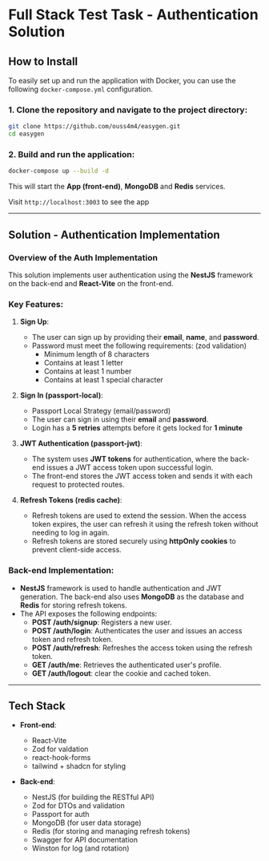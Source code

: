 # Full Stack Test Task - Authentication Solution

## How to Install

To easily set up and run the application with Docker, you can use the following `docker-compose.yml` configuration.

### 1. Clone the repository and navigate to the project directory:

```bash
git clone https://github.com/ouss4m4/easygen.git
cd easygen
```

### 2. Build and run the application:

```bash
docker-compose up --build -d
```

This will start the **App (front-end)**, **MongoDB** and **Redis** services.

Visit `http://localhost:3003` to see the app

---

## Solution - Authentication Implementation

### Overview of the Auth Implementation

This solution implements user authentication using the **NestJS** framework on the back-end and **React-Vite** on the front-end.

### Key Features:

1. **Sign Up**:

   - The user can sign up by providing their **email**, **name**, and **password**.
   - Password must meet the following requirements: (zod validation)
     - Minimum length of 8 characters
     - Contains at least 1 letter
     - Contains at least 1 number
     - Contains at least 1 special character

2. **Sign In (passport-local)**:

   - Passport Local Strategy (email/password)
   - The user can sign in using their **email** and **password**.
   - Login has a **5 retries** attempts before it gets locked for **1 minute**

3. **JWT Authentication (passport-jwt)**:

   - The system uses **JWT tokens** for authentication, where the back-end issues a JWT access token upon successful login.
   - The front-end stores the JWT access token and sends it with each request to protected routes.

4. **Refresh Tokens (redis cache)**:
   - Refresh tokens are used to extend the session. When the access token expires, the user can refresh it using the refresh token without needing to log in again.
   - Refresh tokens are stored securely using **httpOnly cookies** to prevent client-side access.

### Back-end Implementation:

- **NestJS** framework is used to handle authentication and JWT generation. The back-end also uses **MongoDB** as the database and **Redis** for storing refresh tokens.
- The API exposes the following endpoints:
  - **POST /auth/signup**: Registers a new user.
  - **POST /auth/login**: Authenticates the user and issues an access token and refresh token.
  - **POST /auth/refresh**: Refreshes the access token using the refresh token.
  - **GET /auth/me**: Retrieves the authenticated user's profile.
  - **GET /auth/logout**: clear the cookie and cached token.

---

## Tech Stack

- **Front-end**:

  - React-Vite
  - Zod for valdation
  - react-hook-forms
  - tailwind + shadcn for styling

- **Back-end**:

  - NestJS (for building the RESTful API)
  - Zod for DTOs and validation
  - Passport for auth
  - MongoDB (for user data storage)
  - Redis (for storing and managing refresh tokens)
  - Swagger for API documentation
  - Winston for log (and rotation)
